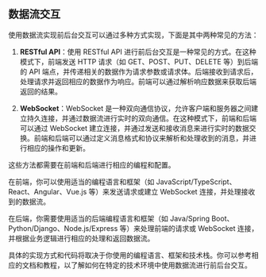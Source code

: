 ## 数据流交互
使用数据流实现前后台交互可以通过多种方式实现，下面是其中两种常见的方法：

1. **RESTful API**：使用 RESTful API 进行前后台交互是一种常见的方式。在这种模式下，前端发送 HTTP 请求（如 GET、POST、PUT、DELETE 等）到后端的 API 端点，并传递相关的数据作为请求参数或请求体。后端接收到请求后，处理请求并返回相应的数据作为响应。前端可以通过解析响应数据来获取后端返回的结果。
    
2. **WebSocket**：WebSocket 是一种双向通信协议，允许客户端和服务器之间建立持久连接，并通过数据流进行实时的双向通信。在这种模式下，前端和后端可以通过 WebSocket 建立连接，并通过发送和接收消息来进行实时的数据交换。前端和后端可以通过定义消息格式和协议来解析和处理收到的消息，并进行相应的操作和更新。
    

这些方法都需要在前端和后端进行相应的编程和配置。

在前端，你可以使用适当的编程语言和框架（如 JavaScript/TypeScript、React、Angular、Vue.js 等）来发送请求或建立 WebSocket 连接，并处理接收到的数据流。

在后端，你需要使用适当的后端编程语言和框架（如 Java/Spring Boot、Python/Django、Node.js/Express 等）来处理前端的请求或 WebSocket 连接，并根据业务逻辑进行相应的处理和返回数据流。

具体的实现方式和代码将取决于你使用的编程语言、框架和技术栈。你可以参考相应的文档和教程，以了解如何在特定的技术环境中使用数据流进行前后台交互。